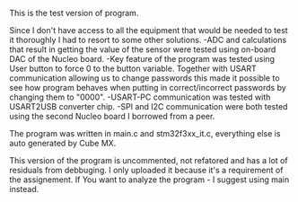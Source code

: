 This is the test version of program. 

Since I don't have access to all the equipment that would be needed to test it thoroughly I had to resort to some other solutions.
-ADC and calculations that result in getting the value of the sensor were tested using on-board DAC of the Nucleo board.
-Key feature of the program was tested using User button to force 0 to the button variable. Together with USART communication allowing us to change passwords this made it possible to see how program behaves when putting in correct/incorrect passwords by changing them to "0000".
-USART-PC communication was tested with USART2USB converter chip.
-SPI and I2C communication were both tested using the second Nucleo board I borrowed from a peer.

The program was written in main.c and stm32f3xx_it.c, everything else is auto generated by Cube MX.

This version of the program is uncommented, not refatored and has a lot of residuals from debbuging. I only uploaded it because it's a requirement of the assignement.
If You want to analyze the program - I suggest using main instead.